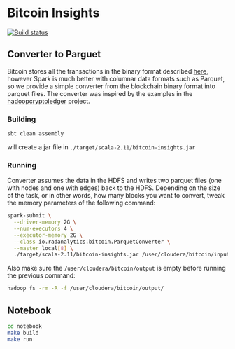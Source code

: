 # Bitcoin Insights
[![Build status](https://travis-ci.org/Jiri-Kremser/bitcoin-insights.svg?branch=master)](https://travis-ci.org/Jiri-Kremser/bitcoin-insights)

## Converter to Parguet

Bitcoin stores all the transactions in the binary format described [here](https://webbtc.com/api/schema), however Spark is much better with columnar data formats such as Parquet, so we provide a simple converter from the blockchain binary format into parquet files. The converter was inspired by the examples in the [hadoopcryptoledger](https://github.com/ZuInnoTe/hadoopcryptoledger/wiki/Using-Hive-to-analyze-Bitcoin-Blockchain-data) project.

### Building

```bash
sbt clean assembly
```
will create a jar file in `./target/scala-2.11/bitcoin-insights.jar`

### Running

Converter assumes the data in the HDFS and writes two parquet files (one with nodes and one with edges) back to the HDFS. Depending on the size of the task, or in other words, how many blocks you want to convert, tweak the memory parameters of the following command:
```bash
spark-submit \
  --driver-memory 2G \
  --num-executors 4 \
  --executor-memory 2G \
  --class io.radanalytics.bitcoin.ParquetConverter \
  --master local[8] \
  ./target/scala-2.11/bitcoin-insights.jar /user/cloudera/bitcoin/input /user/cloudera/bitcoin/output
```

Also make sure the `/user/cloudera/bitcoin/output` is empty before running the previous command:

```bash
hadoop fs -rm -R -f /user/cloudera/bitcoin/output/
```

## Notebook
```bash
cd notebook
make build
make run
```
